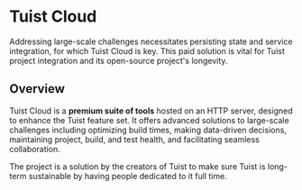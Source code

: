 # Tuist Cloud

Addressing large-scale challenges necessitates persisting state and service integration, for which Tuist Cloud is key. This paid solution is vital for Tuist project integration and its open-source project's longevity.

## Overview

Tuist Cloud is a **premium suite of tools** hosted on an HTTP server, designed to enhance the Tuist feature set. It offers advanced solutions to large-scale challenges including optimizing build times, making data-driven decisions, maintaining project, build, and test health, and facilitating seamless collaboration.

The project is a solution by the creators of Tuist to make sure Tuist is long-term sustainable by having people dedicated to it full time.

